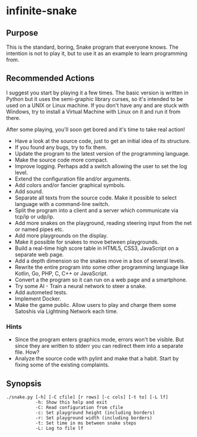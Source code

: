 # infinite-snake

## Purpose

This is the standard, boring, Snake program that everyone knows. The intention is not to play it,
but to use it as an example to learn programming from.

## Recommended Actions

I suggest you start by playing it a few times. The basic version is written in Python but it uses the semi-graphic
library curses, so it's intended to be used on a UNIX or Linux machine. If you don't have any and are stuck with
Windows, try to install a Virtual Machine with Linux on it and run it from there.

After some playing, you'll soon get bored and it's time to take real action!

- Have a look at the source code, just to get an initial idea of its structure.
- If you found any bugs, try to fix them.
- Update the program to the latest version of the programming language.
- Make the source code more compact.
- Improve logging. Perhaps add a switch allowing the user to set the log level.
- Extend the configuration file and/or arguments.
- Add colors and/or fancier graphical symbols.
- Add sound.
- Separate all texts from the source code. Make it possible to select language with a command-line switch.
- Split the program into a client and a server which communicate via tcp/ip or udp/ip.
- Add more snakes on the playground, reading steering input from the net or named pipes etc.
- Add more playgrounds on the display.
- Make it possible for snakes to move between playgrounds.
- Build a real-time high score table in HTML5, CSS3, JavaScript on a separate web page.
- Add a depth dimension so the snakes move in a box of several levels.
- Rewrite the entire program into some other programming language like Kotlin, Go, PHP, C, C++ or JavaScript.
- Convert a the program so it can run on a web page and a smartphone.
- Try some AI - Train a neural network to steer a snake.
- Add autometed tests.
- Implement Docker.
- Make the game public. Allow users to play and charge them some Satoshis via Lightning Network each time.

### Hints

- Since the program enters graphics mode, errors won't be visible. But since they are written to stderr you can redirect them into a separate file. How?
- Analyze the source code with pylint and make that a habit. Start by fixing some of the existing complaints.


## Synopsis

```
./snake.py [-h] [-C cfile] [r rows] [-c cols] [-t to] [-L lf]
           -h: Show this help and exit
           -C: Read configuration from cfile
           -c: Set playground height (including borders)
           -r: Set playground width (including borders)
           -t: Set time in ms between snake steps
           -L: Log to file lf
```

